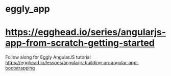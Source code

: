# eggly_app
# https://egghead.io/series/angularjs-app-from-scratch-getting-started
Follow along for Eggly AngularJS tutorial https://egghead.io/lessons/angularjs-building-an-angular-app-bootstrapping
